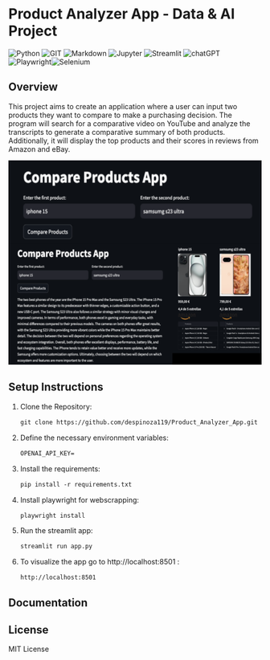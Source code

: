 # Product Analyzer App - Data & AI Project
![Python](https://img.shields.io/badge/Python-FFD43B?style=for-the-badge&logo=python&logoColor=blue) ![GIT](https://img.shields.io/badge/GIT-E44C30?style=for-the-badge&logo=git&logoColor=white) ![Markdown](https://img.shields.io/badge/Markdown-000000?style=for-the-badge&logo=markdown&logoColor=white) ![Jupyter](https://img.shields.io/badge/Jupyter-F37626.svg?&style=for-the-badge&logo=Jupyter&logoColor=white) ![Streamlit](https://img.shields.io/badge/Streamlit-FF4B4B?style=for-the-badge&logo=Streamlit&logoColor=white) ![chatGPT](https://img.shields.io/badge/ChatGPT-74aa9c?style=for-the-badge&logo=openai&logoColor=white)![Playwright](https://img.shields.io/badge/Playwright-45ba4b?style=for-the-badge&logo=Playwright&logoColor=white)![Selenium](https://img.shields.io/badge/Selenium-43B02A?style=for-the-badge&logo=Selenium&logoColor=white)




## Overview
This project aims to create an application where a user can input two products they want to compare to make a purchasing decision. The program will search for a comparative video on YouTube and analyze the transcripts to generate a comparative summary of both products. Additionally, it will display the top products and their scores in reviews from Amazon and eBay.

<p align="center">
  <img src="product_analyzer.png" alt="Sample Image" width="600">
</p>

## Setup Instructions
1. Clone the Repository:
    ```html
    git clone https://github.com/despinoza119/Product_Analyzer_App.git
    ```

2. Define the necessary environment variables:
    ```html
    OPENAI_API_KEY=
    ```

3. Install the requirements:
    ```html
    pip install -r requirements.txt
    ```

4. Install playwright for webscrapping:
    ```html
    playwright install
    ```

5. Run the streamlit app:
    ```html
    streamlit run app.py
    ```
    
5. To visualize the app go to http://localhost:8501 :
    ```html
    http://localhost:8501
    ```

## Documentation


## License
MIT License